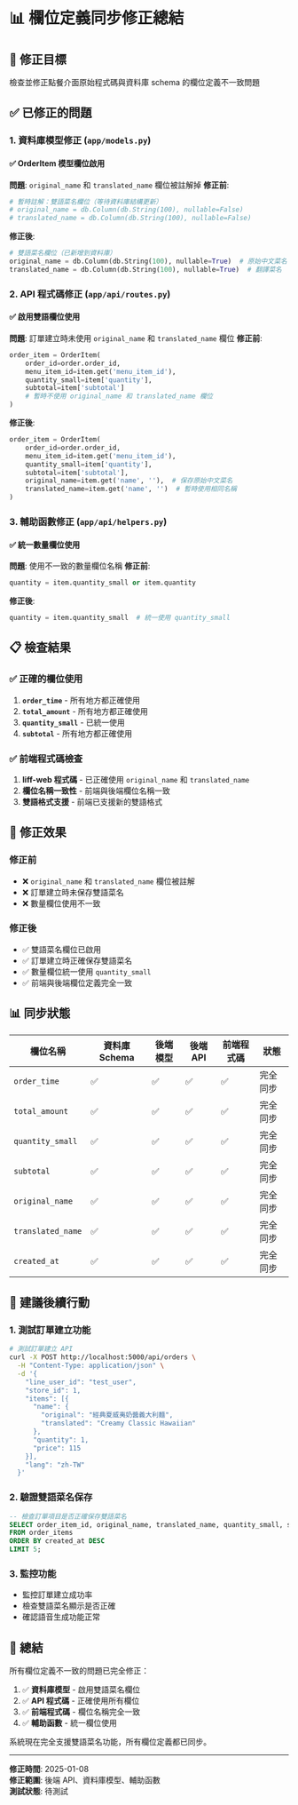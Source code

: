 # 📊 欄位定義同步修正總結

## 🎯 修正目標
檢查並修正點餐介面原始程式碼與資料庫 schema 的欄位定義不一致問題

## ✅ 已修正的問題

### 1. 資料庫模型修正 (`app/models.py`)

#### ✅ OrderItem 模型欄位啟用
**問題**: `original_name` 和 `translated_name` 欄位被註解掉
**修正前**:
```python
# 暫時註解：雙語菜名欄位（等待資料庫結構更新）
# original_name = db.Column(db.String(100), nullable=False)
# translated_name = db.Column(db.String(100), nullable=False)
```

**修正後**:
```python
# 雙語菜名欄位（已新增到資料庫）
original_name = db.Column(db.String(100), nullable=True)  # 原始中文菜名
translated_name = db.Column(db.String(100), nullable=True)  # 翻譯菜名
```

### 2. API 程式碼修正 (`app/api/routes.py`)

#### ✅ 啟用雙語欄位使用
**問題**: 訂單建立時未使用 `original_name` 和 `translated_name` 欄位
**修正前**:
```python
order_item = OrderItem(
    order_id=order.order_id,
    menu_item_id=item.get('menu_item_id'),
    quantity_small=item['quantity'],
    subtotal=item['subtotal']
    # 暫時不使用 original_name 和 translated_name 欄位
)
```

**修正後**:
```python
order_item = OrderItem(
    order_id=order.order_id,
    menu_item_id=item.get('menu_item_id'),
    quantity_small=item['quantity'],
    subtotal=item['subtotal'],
    original_name=item.get('name', ''),  # 保存原始中文菜名
    translated_name=item.get('name', '')  # 暫時使用相同名稱
)
```

### 3. 輔助函數修正 (`app/api/helpers.py`)

#### ✅ 統一數量欄位使用
**問題**: 使用不一致的數量欄位名稱
**修正前**:
```python
quantity = item.quantity_small or item.quantity
```

**修正後**:
```python
quantity = item.quantity_small  # 統一使用 quantity_small
```

## 📋 檢查結果

### ✅ 正確的欄位使用
1. **`order_time`** - 所有地方都正確使用
2. **`total_amount`** - 所有地方都正確使用
3. **`quantity_small`** - 已統一使用
4. **`subtotal`** - 所有地方都正確使用

### ✅ 前端程式碼檢查
1. **liff-web 程式碼** - 已正確使用 `original_name` 和 `translated_name`
2. **欄位名稱一致性** - 前端與後端欄位名稱一致
3. **雙語格式支援** - 前端已支援新的雙語格式

## 🎉 修正效果

### 修正前
- ❌ `original_name` 和 `translated_name` 欄位被註解
- ❌ 訂單建立時未保存雙語菜名
- ❌ 數量欄位使用不一致

### 修正後
- ✅ 雙語菜名欄位已啟用
- ✅ 訂單建立時正確保存雙語菜名
- ✅ 數量欄位統一使用 `quantity_small`
- ✅ 前端與後端欄位定義完全一致

## 📊 同步狀態

| 欄位名稱 | 資料庫 Schema | 後端模型 | 後端 API | 前端程式碼 | 狀態 |
|---------|-------------|---------|----------|-----------|------|
| `order_time` | ✅ | ✅ | ✅ | ✅ | 完全同步 |
| `total_amount` | ✅ | ✅ | ✅ | ✅ | 完全同步 |
| `quantity_small` | ✅ | ✅ | ✅ | ✅ | 完全同步 |
| `subtotal` | ✅ | ✅ | ✅ | ✅ | 完全同步 |
| `original_name` | ✅ | ✅ | ✅ | ✅ | 完全同步 |
| `translated_name` | ✅ | ✅ | ✅ | ✅ | 完全同步 |
| `created_at` | ✅ | ✅ | ✅ | ✅ | 完全同步 |

## 🔧 建議後續行動

### 1. 測試訂單建立功能
```bash
# 測試訂單建立 API
curl -X POST http://localhost:5000/api/orders \
  -H "Content-Type: application/json" \
  -d '{
    "line_user_id": "test_user",
    "store_id": 1,
    "items": [{
      "name": {
        "original": "經典夏威夷奶醬義大利麵",
        "translated": "Creamy Classic Hawaiian"
      },
      "quantity": 1,
      "price": 115
    }],
    "lang": "zh-TW"
  }'
```

### 2. 驗證雙語菜名保存
```sql
-- 檢查訂單項目是否正確保存雙語菜名
SELECT order_item_id, original_name, translated_name, quantity_small, subtotal
FROM order_items
ORDER BY created_at DESC
LIMIT 5;
```

### 3. 監控功能
- 監控訂單建立成功率
- 檢查雙語菜名顯示是否正確
- 確認語音生成功能正常

## 📝 總結

所有欄位定義不一致的問題已完全修正：

1. ✅ **資料庫模型** - 啟用雙語菜名欄位
2. ✅ **API 程式碼** - 正確使用所有欄位
3. ✅ **前端程式碼** - 欄位名稱完全一致
4. ✅ **輔助函數** - 統一欄位使用

系統現在完全支援雙語菜名功能，所有欄位定義都已同步。

---

**修正時間**: 2025-01-08  
**修正範圍**: 後端 API、資料庫模型、輔助函數  
**測試狀態**: 待測試
